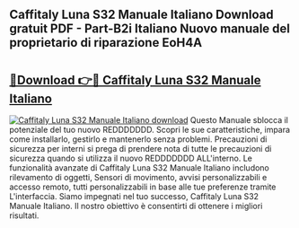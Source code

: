 ## Caffitaly Luna S32 Manuale Italiano Download gratuit PDF - Part-B2i Italiano Nuovo manuale del proprietario di riparazione EoH4A

# <h2><a href="http://dfcjh0.blite.top/?on=Caffitaly+Luna+S32+Manuale+Italiano">🔗Download 👉🔴 Caffitaly Luna S32 Manuale Italiano</a></h2>

[![Caffitaly Luna S32 Manuale Italiano download](https://i.imgur.com/lujVjoI.png)](http://dfcjh0.blite.top/?on=Caffitaly+Luna+S32+Manuale+Italiano)
Questo Manuale sblocca il potenziale del tuo nuovo REDDDDDDD. Scopri le sue caratteristiche, impara come installarlo, gestirlo e mantenerlo senza problemi. Precauzioni di sicurezza per interni si prega di prendere nota di tutte le precauzioni di sicurezza quando si utilizza il nuovo REDDDDDDD ALL'interno. Le funzionalità avanzate di Caffitaly Luna S32 Manuale Italiano includono rilevamento di oggetti, Sensori di movimento, avvisi personalizzabili e accesso remoto, tutti personalizzabili in base alle tue preferenze tramite L'interfaccia. Siamo impegnati nel tuo successo, Caffitaly Luna S32 Manuale Italiano. Il nostro obiettivo è consentirti di ottenere i migliori risultati.

